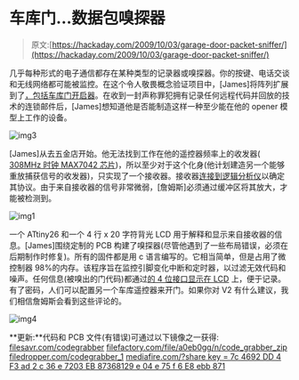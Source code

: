 # 车库门…数据包嗅探器

> 原文:[https://hackaday.com/2009/10/03/garage-door-packet-sniffer/](https://hackaday.com/2009/10/03/garage-door-packet-sniffer/)

几乎每种形式的电子通信都存在某种类型的记录器或嗅探器。你的按键、电话交谈和无线网络都可能被监控。在这个令人敬畏概念验证项目中，[James]将阵列扩展到了[，包括车库门开启器](http://hackaday.com/2009/09/26/open-garage-door-indicator/)。在收到一封声称罪犯拥有记录任何远程代码并回放的技术的连锁邮件后，[James]想知道他是否能制造这样一种至少能在他的 opener 模型上工作的设备。

![img3](../Images/8805d5eef0727d029297e535b4731552.png "img3")

[James]从去五金店开始。他无法找到工作在他的遥控器频率上的收发器( [308MHz 时钟 MAX7042 芯片](http://datasheets.maxim-ic.com/en/ds/MAX7042.pdf))，所以至少对于这个化身(他计划建造另一个能够重放捕获信号的收发器)，只实现了一个接收器。接收器[连接到逻辑分析仪](http://www.microchip.com/stellent/idcplg?IdcService=SS_GET_PAGE&nodeId=1406&dDocName=en023805)以确定其协议。由于来自接收器的信号非常微弱，[詹姆斯]必须通过缓冲区将其放大，才能被检测到。

![img1](../Images/8ab1fa931ba9467aee8a6225eedec351.png "img1")

一个 ATtiny26 和一个 4 行 x 20 字符背光 LCD 用于解释和显示来自接收器的信息。[James]围绕定制的 PCB 构建了嗅探器(尽管他遇到了一些布局错误，必须在后期制作时修复)。所有的固件都是用 c 语言编写的。它相当简单，但是占用了微控制器 98%的内存。该程序旨在监控引脚变化中断和定时器，以过滤无效代码和噪声。任何信息(被嗅出的门代码)都通过[的 4 位接口显示在 LCD](http://www.arduino.cc/playground/Code/LCD4BitLibrary) 上，便于记录。有了密码，人们可以配置另一个车库遥控器来开门。如果你对 V2 有什么建议，我们相信詹姆斯会看到这些评论的。

![img4](../Images/ad560c6bd4cb25566a3e443bb572c5c1.png "img4")

**更新:**代码和 PCB 文件(有错误)可通过以下镜像之一获得:
[filesavr.com/codegrabber](http://www.filesavr.com/codegrabber)
[filefactory.com/file/a0eb0gg/n/code_grabber_zip](http://www.filefactory.com/file/a0eb0gg/n/code_grabber_zip)
[filedropper.com/codegrabber_1](http://www.filedropper.com/codegrabber_1)
[mediafire.com/?share key = 7c 4692 DD 4 F3 ad 2 c 36 e 7203 EB 87368129 e 04 e 75 f 6 E8 ebb 871](http://www.mediafire.com/?sharekey=7c4692dd4f3ad2c36e7203eb87368129e04e75f6e8ebb871)